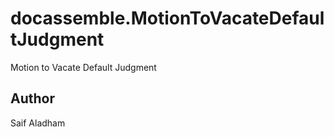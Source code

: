 # docassemble.MotionToVacateDefaultJudgment

Motion to Vacate Default Judgment

## Author

Saif Aladham

